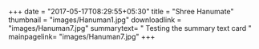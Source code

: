 +++
date = "2017-05-17T08:29:55+05:30"
title = "Shree Hanumate"
thumbnail = "images/Hanuman1.jpg"
downloadlink = "images/Hanuman7.jpg"
summarytext= " Testing the summary text card "
mainpagelink= "images/Hanuman7.jpg"
+++
